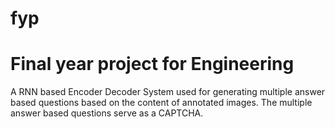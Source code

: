 # fyp
# Final year project for Engineering
A RNN based Encoder Decoder System used for generating multiple answer based questions based on the content of annotated images. The multiple answer based questions serve as a CAPTCHA.
